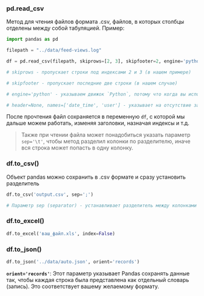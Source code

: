 
### pd.read_csv

Метод для чтения файлов формата .csv, файлов, в которых столбцы отделены между собой табуляцией. Пример:

```Python
import pandas as pd

filepath = "../data/feed-views.log"

df = pd.read_csv(filepath, skiprows=[2, 3], skipfooter=2, engine='python', header=None, names=['datetime', 'user'])

# skiprows - пропускает строки под индексами 2 и 3 (в нашем примере)

# skipfooter - пропускает последние две строки (в нашем случае)

# engine='python' - указываем движок `Python`, потому что когда вы используете аргументы `skiprows` и `skipfooter`, Python-движок часто является обязательным для корректной работы этих функций. Это связано с тем, что движок Python позволяет более гибко обрабатывать строки и футер.

# header=None, names=['date_time', 'user'] - указывает на отсутствие заголовков в файле и сразу добавляет их в виде `date_time` и `user`.
```

После прочтения файл сохраняется в переменную `df`, с которой мы дальше можем работать, изменяя заголовки, назначая индексы и т.д.

> Также при чтении файла может понадобиться указать параметр `sep='\t'`, чтобы метод разделил колонки по разделителю, иначе вся строка может попасть в одну колонку. 

### df.to_csv()

Объект pandas можно сохранить в .csv формате и сразу установить разделитель

```Python
df.to_csv('output.csv', sep=';')

# Параметр sep (separator) - устанавливает разделитель между колонками
```

### df.to_excel()

```Python
df.to_excel('ваш_файл.xls', index=False)
```

### df.to_json()

```Python
df.to_json('../data/auto.json', orient='records')
```

**`orient='records'`**: Этот параметр указывает Pandas сохранять данные так, чтобы каждая строка была представлена как отдельный словарь (запись). Это соответствует вашему желаемому формату.
